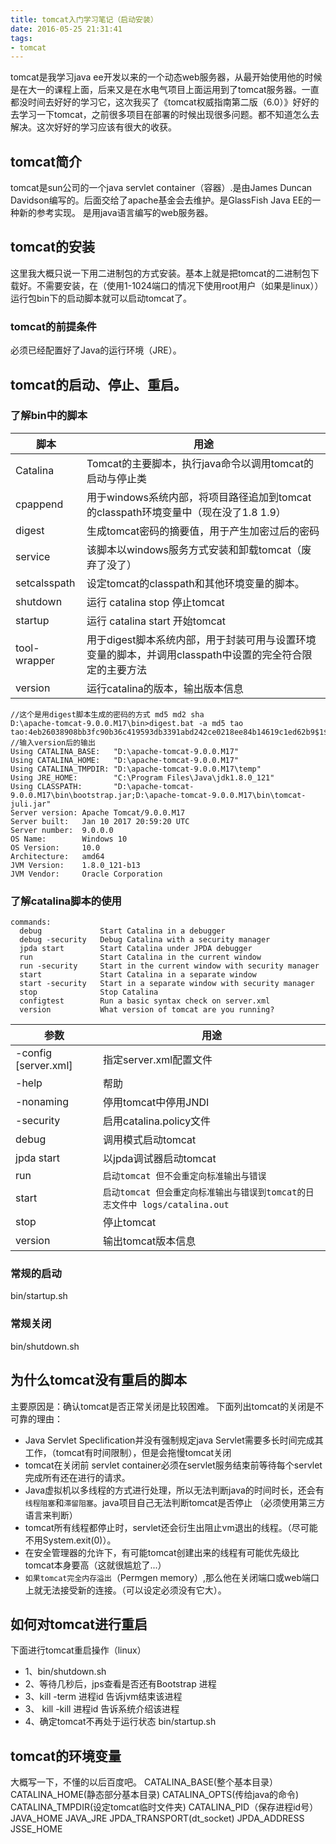 ```yaml
---
title: tomcat入门学习笔记（启动安装）
date: 2016-05-25 21:31:41
tags:
- tomcat
---
```

tomcat是我学习java ee开发以来的一个动态web服务器，从最开始使用他的时候是在大一的课程上面，后来又是在水电气项目上面运用到了tomcat服务器。一直都没时间去好好的学习它，这次我买了《tomcat权威指南第二版（6.0）》好好的去学习一下tomcat，之前很多项目在部署的时候出现很多问题。都不知道怎么去解决。这次好好的学习应该有很大的收获。
<!--more-->
## tomcat简介
tomcat是sun公司的一个java servlet container（容器）.是由James Duncan Davidson编写的。后面交给了apache基金会去维护。是GlassFish Java EE的一种新的参考实现。 是用java语言编写的web服务器。
## tomcat的安装
这里我大概只说一下用二进制包的方式安装。基本上就是把tomcat的二进制包下载好。不需要安装，在（使用1-1024端口的情况下使用root用户（如果是linux））运行包bin下的启动脚本就可以启动tomcat了。
### tomcat的前提条件
必须已经配置好了Java的运行环境（JRE）。

## tomcat的启动、停止、重启。

### 了解bin中的脚本
脚本|用途
--|--
Catalina|Tomcat的主要脚本，执行java命令以调用tomcat的启动与停止类
cpappend|用于windows系统内部，将项目路径追加到tomcat的classpath环境变量中（现在没了1.8 1.9）
digest|生成tomcat密码的摘要值，用于产生加密过后的密码
service|该脚本以windows服务方式安装和卸载tomcat（废弃了没了）
setcalsspath|设定tomcat的classpath和其他环境变量的脚本。
shutdown|运行 catalina stop 停止tomcat
startup|运行 catalina start 开始tomcat
tool-wrapper|用于digest脚本系统内部，用于封装可用与设置环境变量的脚本，并调用classpath中设置的完全符合限定的主要方法
version|运行catalina的版本，输出版本信息

```
//这个是用digest脚本生成的密码的方式 md5 md2 sha 
D:\apache-tomcat-9.0.0.M17\bin>digest.bat -a md5 tao
tao:4eb26038908bb3fc90b36c419593db3391abd242ce0218ee84b14619c1ed62b9$1$9234c361964a73e22923748e301b7e10
//输入version后的输出
Using CATALINA_BASE:   "D:\apache-tomcat-9.0.0.M17"
Using CATALINA_HOME:   "D:\apache-tomcat-9.0.0.M17"
Using CATALINA_TMPDIR: "D:\apache-tomcat-9.0.0.M17\temp"
Using JRE_HOME:        "C:\Program Files\Java\jdk1.8.0_121"
Using CLASSPATH:       "D:\apache-tomcat-9.0.0.M17\bin\bootstrap.jar;D:\apache-tomcat-9.0.0.M17\bin\tomcat-juli.jar"
Server version: Apache Tomcat/9.0.0.M17
Server built:   Jan 10 2017 20:59:20 UTC
Server number:  9.0.0.0
OS Name:        Windows 10
OS Version:     10.0
Architecture:   amd64
JVM Version:    1.8.0_121-b13
JVM Vendor:     Oracle Corporation
```
### 了解catalina脚本的使用
```
commands:
  debug             Start Catalina in a debugger
  debug -security   Debug Catalina with a security manager
  jpda start        Start Catalina under JPDA debugger
  run               Start Catalina in the current window
  run -security     Start in the current window with security manager
  start             Start Catalina in a separate window
  start -security   Start in a separate window with security manager
  stop              Stop Catalina
  configtest        Run a basic syntax check on server.xml
  version           What version of tomcat are you running?
```
参数|用途
--|--
-config [server.xml]|指定server.xml配置文件
-help | 帮助
-nonaming|停用tomcat中停用JNDI 
-security|启用catalina.policy文件
debug|调用模式启动tomcat
jpda start |以jpda调试器启动tomcat
run|`启动tomcat 但不会重定向标准输出与错误`
start|`启动tomcat 但会重定向标准输出与错误到tomcat的日志文件中 logs/catalina.out`
stop|停止tomcat
version |输出tomcat版本信息
### 常规的启动
bin/startup.sh
### 常规关闭
bin/shutdown.sh
## 为什么tomcat没有重启的脚本
主要原因是：确认tomcat是否正常关闭是比较困难。
下面列出tomcat的关闭是不可靠的理由：
* Java Servlet Speclification并没有强制规定java Servlet需要多长时间完成其工作，（tomcat有时间限制），但是会拖慢tomcat关闭
* tomcat在关闭前 servlet container必须在servlet服务结束前等待每个servlet完成所有还在进行的请求。
* Java虚拟机以多线程的方式进行处理，所以无法判断java的时间时长，还会有`线程阻塞`和`滞留阻塞`。java项目自己无法判断tomcat是否停止 （必须使用第三方语言来判断）
* tomcat所有线程都停止时，servlet还会衍生出阻止vm退出的线程。（尽可能不用System.exit(0)）。
* 在安全管理器的允许下，有可能tomcat创建出来的线程有可能优先级比tomcat本身要高（这就很尴尬了...）
* `如果tomcat完全内存溢出`（Permgen memory）,那么他在关闭端口或web端口上就无法接受新的连接。（可以设定必须没有它大）。


## 如何对tomcat进行重启

下面进行tomcat重启操作（linux）
* 1、bin/shutdown.sh
* 2、等待几秒后，jps查看是否还有Bootstrap 进程
* 3、kill -term 进程id 告诉jvm结束该进程
* 3、 kill -kill 进程id 告诉系统介绍该进程
* 4、确定tomcat不再处于运行状态 bin/startup.sh

## tomcat的环境变量
大概写一下，不懂的以后百度吧。
CATALINA_BASE(整个基本目录） 
CATALINA_HOME(静态部分基本目录)
CATALINA_OPTS(传给java的命令)
CATALINA_TMPDIR(设定tomcat临时文件夹)
CATALINA_PID（保存进程id号）
JAVA_HOME
JAVA_JRE
JPDA_TRANSPORT(dt_socket)
JPDA_ADDRESS
JSSE_HOME
